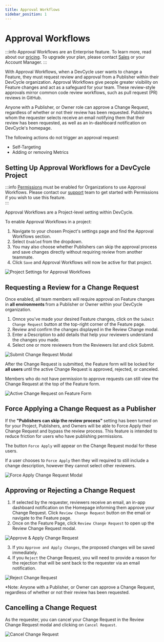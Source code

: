 ```yaml
---
title: Approval Workflows
sidebar_position: 1
---
```


# Approval Workflows

:::info
Approval Workflows are an Enterprise feature. To learn more, read about our [pricing](https://devcycle.com/pricing). To upgrade your plan, please contact [Sales](mailto:sales@devcycle.com) or your Account Manager. 
:::

With Approval Workflows, when a DevCycle user wants to change a Feature, they must request review and approval from a Publisher within their DevCycle organization. Approval Workflows give people greater visibility on Feature changes and act as a safeguard for your team. These review-style approvals mirror common code review workflows, such as pull request (PR) reviews in GitHub. 

Anyone with a Publisher, or Owner role can approve a Change Request, regardless of whether or not their review has been requested. Publishers whom the requester selects receive an email notifying them that their review has been requested, as well as an in-dashboard notification on DevCycle's homepage.

The following actions do not trigger an approval request:
* Self-Targeting
* Adding or removing Metrics

## Setting Up Approval Workflows for a DevCycle Project

:::info
[Permissions](docs/extras/permissions/permissions.md) must be enabled for Organizations to use Approval Workflows. Please contact our [support](mailto:support@devcycle.com) team to get started with Permissions if you wish to use this feature.  
:::

Approval Workflows are a Project-level setting within DevCycle. 

To enable Approval Workflows in a project: 

1. Navigate to your chosen Project's settings page and find the Approval Workflows section. 
2. Select `Enabled` from the dropdown. 
3. You may also choose whether Publishers can skip the approval process and save changes directly without requiring review from another teammate. 
4. Click `Save` and Approval Workflows will now be active for that project. 

![Project Settings for Approval Workflows](/july-2024-project-settings-approval.png)

## Requesting a Review for a Change Request

Once enabled, all team members will require approval on Feature changes in <b> all environments </b> from a Publisher or Owner within your DevCycle organization. 

1. Onnce you've made your desired Feature changes, click on the `Submit Change Request` button at the top-right corner of the Feature page. 
2. Review and confirm the changes displayed in the Review Change modal.
3. Enter a Description to add details that help your reviewers understand the changes you made.
4. Select one or more reviewers from the Reviewers list and click Submit. 

![Submit Change Request Modal](/july-2024-submit-cr.png)

After the Change Request is submitted, the Feature form will be locked for <b> all users </b> until the active Change Request is approved, rejected, or canceled. 

Members who do not have permission to approve requests can still view the Change Request at the top of the Feature form. 

![Active Change Request on Feature Form](/july-2024-active-change-request-feature-form.png)

## Force Applying a Change Request as a Publisher

If the <b> "Publishers can skip the review process" </b> setting has been turned on for your Project, Publishers, and Owners will be able to Force Apply their Change Request and bypass the review process. This feature is intended to reduce friction for users who have publishing permissions. 

The button `Force Apply` will appear on the Change Request modal for these users. 

If a user chooses to `Force Apply` then they will required to still include a change description, however they cannot select other reviewers. 

![Force Apply Change Request Modal](/july-2024-force-apply..png)

## Approving or Rejecting a Change Request

1. If selected by the requester, reviewers receive an email, an in-app dashboard notification on the Homepage informing them approve your Change Request. Click `Review Change Request` button on the email or navigate to the Feature page.  
2. Once on the Feature Page, click `Review Change Request` to open up the Review Change Request modal. 

![Approve & Apply Change Request](/july-2024-approve-apply-change-request.png)

3. If you `Approve and Apply Changes`, the proposed changes will be saved immediately. 
4. If you `Reject` the Change Request, you will need to provide a reason for the rejection that will be sent back to the requester via an email notification. 

![Reject Change Request](/july-2024-reject-change-request.png)

*Note: Anyone with a Publisher, or Owner can approve a Change Request, regardless of whether or not their review has been requested.


## Cancelling a Change Request 

As the requester, you can cancel your Change Request in the Review Change Request modal and clicking on `Cancel Request`.

![Cancel Change Request](/july-2024-cancel-change-request.png)



